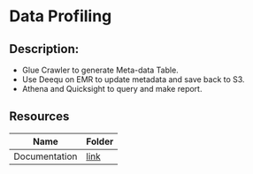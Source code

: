 # Data Profiling

## Description:
- Glue Crawler to generate Meta-data Table.
- Use Deequ on EMR to update metadata and save back to S3.
- Athena and Quicksight to query and make report.

## Resources
| Name | Folder |
| --- | --- |
| Documentation | [link](documentation) |
